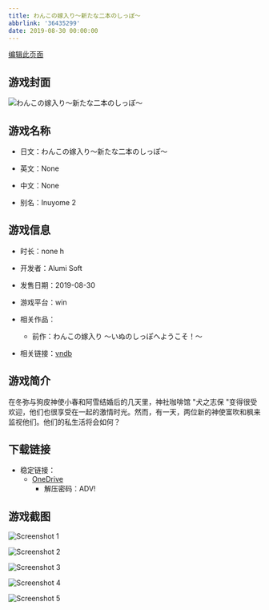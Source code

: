 ```yaml
---
title: わんこの嫁入り～新たな二本のしっぽ～
abbrlink: '36435299'
date: 2019-08-30 00:00:00
---
```

[编辑此页面](https://github.com/ACG-3/ADV3-source/blob/main/source/_posts/games/%E3%82%8F%E3%82%93%E3%81%93%E3%81%AE%E5%AB%81%E5%85%A5%E3%82%8A%EF%BD%9E%E6%96%B0%E3%81%9F%E3%81%AA%E4%BA%8C%E6%9C%AC%E3%81%AE%E3%81%97%E3%81%A3%E3%81%BD%EF%BD%9E.md)

## 游戏封面

![わんこの嫁入り～新たな二本のしっぽ～](https://pan.timero.xyz/onedrive/img_lib_001/%E3%82%8F%E3%82%93%E3%81%93%E3%81%AE%E5%AB%81%E5%85%A5%E3%82%8A%EF%BD%9E%E6%96%B0%E3%81%9F%E3%81%AA%E4%BA%8C%E6%9C%AC%E3%81%AE%E3%81%97%E3%81%A3%E3%81%BD%EF%BD%9E_cover.avif)


## 游戏名称

- 日文：わんこの嫁入り～新たな二本のしっぽ～
- 英文：None
- 中文：None

- 别名：Inuyome 2


## 游戏信息

- 时长：none h
- 开发者：Alumi Soft
- 发售日期：2019-08-30
- 游戏平台：win
- 相关作品：
   - 前作：わんこの嫁入り ～いぬのしっぽへようこそ！～

- 相关链接：[vndb](https://vndb.org/v25518)


## 游戏简介

在冬弥与狗皮神使小春和阿雪结婚后的几天里，神社咖啡馆 "犬之志保 "变得很受欢迎，他们也很享受在一起的激情时光。然而，有一天，两位新的神使富吹和枫来监视他们。他们的私生活将会如何？




## 下载链接

- 稳定链接：
    - [OneDrive](https://pan.timero.xyz/onedrive/adv_lib_001/%E3%82%8F%E3%82%93%E3%81%93%E3%81%AE%E5%AB%81%E5%85%A5%E3%82%8A%EF%BD%9E%E6%96%B0%E3%81%9F%E3%81%AA%E4%BA%8C%E6%9C%AC%E3%81%AE%E3%81%97%E3%81%A3%E3%81%BD%EF%BD%9E)
        - 解压密码：ADV!



## 游戏截图


![Screenshot 1](https://pan.timero.xyz/onedrive/img_lib_001/%E3%82%8F%E3%82%93%E3%81%93%E3%81%AE%E5%AB%81%E5%85%A5%E3%82%8A%EF%BD%9E%E6%96%B0%E3%81%9F%E3%81%AA%E4%BA%8C%E6%9C%AC%E3%81%AE%E3%81%97%E3%81%A3%E3%81%BD%EF%BD%9E_Screenshot_1.avif)

![Screenshot 2](https://pan.timero.xyz/onedrive/img_lib_001/%E3%82%8F%E3%82%93%E3%81%93%E3%81%AE%E5%AB%81%E5%85%A5%E3%82%8A%EF%BD%9E%E6%96%B0%E3%81%9F%E3%81%AA%E4%BA%8C%E6%9C%AC%E3%81%AE%E3%81%97%E3%81%A3%E3%81%BD%EF%BD%9E_Screenshot_2.avif)

![Screenshot 3](https://pan.timero.xyz/onedrive/img_lib_001/%E3%82%8F%E3%82%93%E3%81%93%E3%81%AE%E5%AB%81%E5%85%A5%E3%82%8A%EF%BD%9E%E6%96%B0%E3%81%9F%E3%81%AA%E4%BA%8C%E6%9C%AC%E3%81%AE%E3%81%97%E3%81%A3%E3%81%BD%EF%BD%9E_Screenshot_3.avif)

![Screenshot 4](https://pan.timero.xyz/onedrive/img_lib_001/%E3%82%8F%E3%82%93%E3%81%93%E3%81%AE%E5%AB%81%E5%85%A5%E3%82%8A%EF%BD%9E%E6%96%B0%E3%81%9F%E3%81%AA%E4%BA%8C%E6%9C%AC%E3%81%AE%E3%81%97%E3%81%A3%E3%81%BD%EF%BD%9E_Screenshot_4.avif)

![Screenshot 5](https://pan.timero.xyz/onedrive/img_lib_001/%E3%82%8F%E3%82%93%E3%81%93%E3%81%AE%E5%AB%81%E5%85%A5%E3%82%8A%EF%BD%9E%E6%96%B0%E3%81%9F%E3%81%AA%E4%BA%8C%E6%9C%AC%E3%81%AE%E3%81%97%E3%81%A3%E3%81%BD%EF%BD%9E_Screenshot_5.avif)

